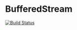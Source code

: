 # BufferedStream

[![Build Status](https://travis-ci.org/staticfloat/BufferedStream.jl.svg?branch=master)](https://travis-ci.org/staticfloat/BufferedStream.jl)
